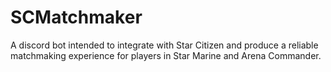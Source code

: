 # SCMatchmaker
A discord bot intended to integrate with Star Citizen and produce a reliable matchmaking experience for players in Star Marine and Arena Commander.
